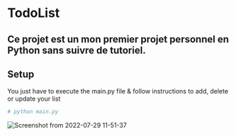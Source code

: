# TodoList
## Ce projet est un mon premier projet personnel en Python sans suivre de tutoriel.

## Setup
You just have to execute the main.py file & follow instructions to add, delete or update your list
```bash
# python main.py
```
![Screenshot from 2022-07-29 11-51-37](https://user-images.githubusercontent.com/91555623/181734010-c997d186-3ce0-4dbd-b9c7-337b5b3ededf.png)
